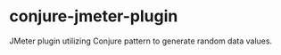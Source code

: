 conjure-jmeter-plugin
=====================

JMeter plugin utilizing Conjure pattern to generate random data values.
